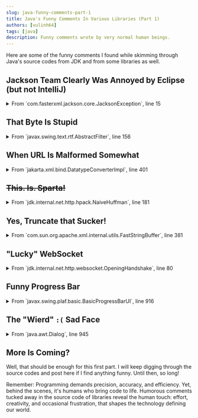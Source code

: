 ```yaml
---
slug: java-funny-comments-part-1
title: Java's Funny Comments In Various Libraries (Part 1)
authors: [vulinh64]
tags: [java]
description: Funny comments wrote by very normal human beings.
---
```


Here are some of the funny comments I found while skimming through Java's source codes from JDK and from some libraries as well.

<!-- truncate -->

## Jackson Team Clearly Was Annoyed by Eclipse (but not IntelliJ)

<details>

<summary>From `com.fasterxml.jackson.core.JacksonException`, line 15</summary>

![jackson](img/2025-07-21-img-0001.png)

When you extend `Exception` in Java, the compiler nudges you to define a `serialVersionUID` for serialization and deserialization. It makes sense: Java wants to ensure classes can be safely serialized across different JVMs. But let's be honest: how often do you serialize an `Exception` instance and send it across the wire? Almost never, right?

Still, tools like Eclipse will nag you with a warning, something like "lacks a serialVersionUID". IntelliJ, on the other hand, stays chill, letting you code in peace. Poor Jackson maintainers, likely wrestling with Eclipse's warnings while building their wildly popular JSON library. Their solution? Slap a `serialVersionUID` of `123` on their exception classes, like in `com.fasterxml.jackson.core.JsonProcessingException`. No complex hash, no auto-generated ID—just a delightfully "normal" 123. It's as if they said, “Fine, Eclipse, here's your ID, as plain as it gets!” A subtle jab at the bureaucracy of serialization, and a wink to developers who notice.

</details>

## That Byte Is Stupid

<details>

<summary>From `javax.swing.text.rtf.AbstractFilter`, line 156</summary>

![stupid bytes](img/2025-07-21-img-0002.png)

As noted in my [post](2025-07-16-java-heresies.md#unsigned-when), there are no unsigned data type in Java. Swing team had to be very frustrated when dealing with limitation of byte data type, ranged from `-128` to `127`.

</details>

## When URL Is Malformed Somewhat

<details>

<summary>From `jakarta.xml.bind.DatatypeConverterImpl`, line 401</summary>

![bad url](img/2025-07-21-img-0003.png)

The Jakarta team was frustrated because the `NamespaceContext` interface contract specifies that `getNamespaceURI` should never return `null`, but some implementations don't honor this contract. This forced the team to add a frustrating workaround in the code to handle these non-compliant cases, ensuring robustness against such violations.

</details>

## ~~This. Is. Sparta!~~

<details>

<summary>From `jdk.internal.net.http.hpack.NaiveHuffman`, line 181</summary>

![not sparta](img/2025-07-21-img-0004.png)

I won't dive too deep into ancient Sparta's grim traditions, but the `NaiveHuffman` comment about tossing bits "off the cliff (is this Sparta?)" is a cheeky nod to their ruthless practice of discarding the unfit.

Written before 300 made "This is Sparta!" iconic, it's a fun way to describe shifting out used bits in HPACK's bit-manipulation dance. Could have been better with the image of Leonidas kicking away the Persian messenger.

</details>

## Yes, Truncate that Sucker!

<details>

<summary>From `com.sun.org.apache.xml.internal.utils.FastStringBuffer`, line 381</summary>

![sucker!](img/2025-07-21-img-0005.png)

Yes, that "sucker" need to be truncated!

Still, I think you will find something interesting if you check the source file by yourself.

</details>

## "Lucky" WebSocket

<details>

<summary>From `jdk.internal.net.http.websocket.OpeningHandshake`, line 80</summary>

![very lucky](img/2025-07-21-img-0006.png)

At first glance, you might think the JDK team picked 13 as a random or quirky number, but it's actually the official WebSocket protocol version defined in [RFC 6455, section 4.1](https://datatracker.ietf.org/doc/html/rfc6455#section-4.1). The "lucky number" comment is a playful jab, poking fun at 13's notorious "unlucky" status in many cultures while nodding to its critical role in the WebSocket handshake. It's not random: it's the version that ensures your Java WebSocket client talks smoothly with servers worldwide. Just a bit of geeky wit from the JDK folks!

</details>

## Funny Progress Bar

<details>

<summary>From `javax.swing.plaf.basic.BasicProgressBarUI`, line 916</summary>

![funny bar](img/2025-07-21-img-0007.png)

The comment points to a subtle design choice: `getPreferredSize()` calculates the progress bar's dimensions (using font metrics) to ensure the progress string (like "50%") fits when positioned by `getStringPlacement()`, a method it doesn't directly call. This indirect dependency is what the JDK team calls "funny", adding a dash of geek humor to Swing's complex UI logic.

But wait, there's more!

The comment misspells the method as `getStringPlacememnt()` (note the extra "m" and swapped "n"). This typo in the comment (not the code) is an unintentional chuckle, making the "funny way" even more amusing for sharp-eyed developers!

</details>

## The "Wierd" `:(` Sad Face

<details>

<summary>From `java.awt.Dialog`, line 945</summary>

![sad face](img/2025-07-21-img-0008.png)

Why the sad face? 

The `Dialog.show()` method skips calling `super.show()` from its parent Window class, forcing developers to manually invoke `mixOnShowing()` to ensure the dialog displays correctly. The JDK team vents their annoyance with a rare `:(` emoji: a playful cry of exasperation in the otherwise stoic JDK codebase.

And `"wried"`? That's a typo for "weird", making the comment doubly amusing. It's as if the developer, in a moment of irritation, mistyped while grumbling about this quirky design. A typo and a sad face: what a relatable combo for any coder stuck debugging AWT's peculiarities!

Bonus: in the same class, line 1392, there is this gem:

![smile face](2025-07-21-img-0009.png)

Modal dialogs are tricky: they block input to other windows, but what if a blocker is itself blocked?

The code dives into this nested mess, adding "blockers of blockers" to the list of dialogs that prevent interaction with the current one. The tongue-twisting phrase "blockers' blockers to blockers" is already a chuckle-worthy nod to AWT's complex window hierarchy, but the `:)` smiley face steals the show!

It's as if the JDK developer, wrestling with this recursive logic, decided to grin and bear it, tossing in a playful emoji to say, "Yup, we're untangling this knot, and it's kind of fun!" A rare smile in the serious JDK codebase, it's a wink to anyone brave enough to navigate AWT's modal maze.

</details>

## More Is Coming?

Well, that should be enough for this first part. I will keep digging through the source codes and post here if I find anything funny. Until then, so long!

Remember: Programming demands precision, accuracy, and efficiency. Yet, behind the scenes, it's humans who bring code to life. Humorous comments tucked away in the source code of libraries reveal the human touch: effort, creativity, and occasional frustration, that shapes the technology defining our world.
